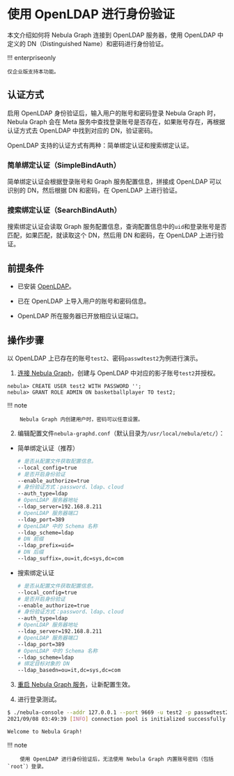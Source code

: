 # 使用 OpenLDAP 进行身份验证

本文介绍如何将 Nebula Graph 连接到 OpenLDAP 服务器，使用 OpenLDAP 中定义的 DN（Distinguished Name）和密码进行身份验证。

!!! enterpriseonly

    仅企业版支持本功能。

## 认证方式

启用 OpenLDAP 身份验证后，输入用户的账号和密码登录 Nebula Graph 时，Nebula Graph 会在 Meta 服务中查找登录账号是否存在，如果账号存在，再根据认证方式去 OpenLDAP 中找到对应的 DN，验证密码。

OpenLDAP 支持的认证方式有两种：简单绑定认证和搜索绑定认证。

### 简单绑定认证（SimpleBindAuth）

简单绑定认证会根据登录账号和 Graph 服务配置信息，拼接成 OpenLDAP 可以识别的 DN，然后根据 DN 和密码，在 OpenLDAP 上进行验证。

### 搜索绑定认证（SearchBindAuth）

搜索绑定认证会读取 Graph 服务配置信息，查询配置信息中的`uid`和登录账号是否匹配，如果匹配，就读取这个 DN，然后用 DN 和密码，在 OpenLDAP 上进行验证。

## 前提条件

- 已安装 [OpenLDAP](https://www.openldap.org/)。

- 已在 OpenLDAP 上导入用户的账号和密码信息。

- OpenLDAP 所在服务器已开放相应认证端口。

## 操作步骤

以 OpenLDAP 上已存在的账号`test2`、密码`passwdtest2`为例进行演示。

1. [连接 Nebula Graph](../../4.deployment-and-installation/connect-to-nebula-graph.md)，创建与 OpenLDAP 中对应的影子账号`test2`并授权。

  ```ngql
  nebula> CREATE USER test2 WITH PASSWORD '';
  nebula> GRANT ROLE ADMIN ON basketballplayer TO test2;
  ```

  !!! note

        Nebula Graph 内创建用户时，密码可以任意设置。

2. 编辑配置文件`nebula-graphd.conf`（默认目录为`/usr/local/nebula/etc/`）：

  - 简单绑定认证（推荐）

    ```bash
    # 是否从配置文件获取配置信息。
    --local_config=true
    # 是否开启身份验证
    --enable_authorize=true
    # 身份验证方式：password、ldap、cloud
    --auth_type=ldap
    # OpenLDAP 服务器地址
    --ldap_server=192.168.8.211
    # OpenLDAP 服务器端口
    --ldap_port=389
    # OpenLDAP 中的 Schema 名称
    --ldap_scheme=ldap
    # DN 前缀
    --ldap_prefix=uid=
    # DN 后缀
    --ldap_suffix=,ou=it,dc=sys,dc=com
    ```

  - 搜索绑定认证

    ```bash
    # 是否从配置文件获取配置信息。
    --local_config=true
    # 是否开启身份验证
    --enable_authorize=true
    # 身份验证方式：password、ldap、cloud
    --auth_type=ldap
    # OpenLDAP 服务器地址
    --ldap_server=192.168.8.211
    # OpenLDAP 服务器端口
    --ldap_port=389
    # OpenLDAP 中的 Schema 名称
    --ldap_scheme=ldap
    # 绑定目标对象的 DN
    --ldap_basedn=ou=it,dc=sys,dc=com
    ```

3. [重启 Nebula Graph 服务](../../4.deployment-and-installation/manage-service.md)，让新配置生效。

4. 进行登录测试。

  ```bash
  $ ./nebula-console --addr 127.0.0.1 --port 9669 -u test2 -p passwdtest2
  2021/09/08 03:49:39 [INFO] connection pool is initialized successfully

  Welcome to Nebula Graph!
  ```

  !!! note

        使用 OpenLDAP 进行身份验证后，无法使用 Nebula Graph 内置账号密码（包括`root`）登录。
